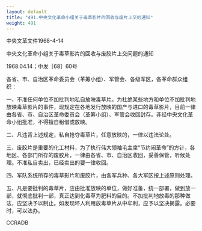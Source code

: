 ```yaml
---
layout: default
title: "491.中央文化革命小组关于毒草影片的回收与废片上交的通知"
weight: 491
---
```


中央文革文件1968-4-14

中央文化革命小组关于毒草影片的回收与废胶片上交问题的通知

1968.04.14；中发［68］60号

各省、市、自治区革命委员会（革筹小组）、军管会、各级军区，各革命群众组织：

一、不准任何单位不加批判地私自放映毒草片。为杜绝某些地方和单位不加批判地放映毒草影片的事件，现规定在各地发行放映的国产与进口的毒草影片，目前一律由各省、市、自治区革命委员会（革筹小组）、军管会收回封存。非经中央文化革命小组批准，不得擅自租借或放映。

二、凡违背上述规定，私自抢夺毒草片，任意放映的，一律以违法论处。

三、废胶片是重要的化工材料，为了执行伟大领袖毛主席“节约闹革命”的方针，各地区、各部门所存的废胶片，一律由各省、市、自治区收回，妥善保管，听候处理。不准私自卖出，已经卖出的要一律收回。

四、军队系统所存的毒草影片和废胶片，由各军兵种、各大军区按上述原则处理。

五、凡是要批判的毒草片，应由批准放映的单位，做好准备，统一部署，做到放一部，就彻底批判一部，真正达到化毒草为肥料的目的。不加批判地放毒的那种做法，应坚决予以制止。如发现坏人利用放毒草片从中牟利，应予以坚决揭露。必要时，可以法办。

CCRADB

